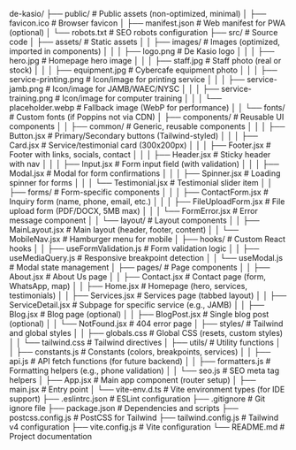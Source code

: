 de-kasio/
├── public/                             # Public assets (non-optimized, minimal)
│   ├── favicon.ico                     # Browser favicon
│   ├── manifest.json                   # Web manifest for PWA (optional)
│   └── robots.txt                      # SEO robots configuration
├── src/                                # Source code
│   ├── assets/                         # Static assets
│   │   ├── images/                     # Images (optimized, imported in components)
│   │   │   ├── logo.png                # De Kasio logo
│   │   │   ├── hero.jpg                # Homepage hero image
│   │   │   ├── staff.jpg               # Staff photo (real or stock)
│   │   │   ├── equipment.jpg           # Cybercafe equipment photo
│   │   │   ├── service-printing.png    # Icon/image for printing service
│   │   │   ├── service-jamb.png        # Icon/image for JAMB/WAEC/NYSC
│   │   │   ├── service-training.png    # Icon/image for computer training
│   │   │   └── placeholder.webp        # Fallback image (WebP for performance)
│   │   └── fonts/                      # Custom fonts (if Poppins not via CDN)
│   ├── components/                     # Reusable UI components
│   │   ├── common/                     # Generic, reusable components
│   │   │   ├── Button.jsx              # Primary/Secondary buttons (Tailwind-styled)
│   │   │   ├── Card.jsx                # Service/testimonial card (300x200px)
│   │   │   ├── Footer.jsx              # Footer with links, socials, contact
│   │   │   ├── Header.jsx              # Sticky header with nav
│   │   │   ├── Input.jsx               # Form input field (with validation)
│   │   │   ├── Modal.jsx               # Modal for form confirmations
│   │   │   ├── Spinner.jsx             # Loading spinner for forms
│   │   │   └── Testimonial.jsx         # Testimonial slider item
│   │   ├── forms/                      # Form-specific components
│   │   │   ├── ContactForm.jsx         # Inquiry form (name, phone, email, etc.)
│   │   │   ├── FileUploadForm.jsx      # File upload form (PDF/DOCX, 5MB max)
│   │   │   └── FormError.jsx           # Error message component
│   │   └── layout/                     # Layout components
│   │       ├── MainLayout.jsx          # Main layout (header, footer, content)
│   │       └── MobileNav.jsx           # Hamburger menu for mobile
│   ├── hooks/                          # Custom React hooks
│   │   ├── useFormValidation.js        # Form validation logic
│   │   ├── useMediaQuery.js            # Responsive breakpoint detection
│   │   └── useModal.js                 # Modal state management
│   ├── pages/                          # Page components
│   │   ├── About.jsx                   # About Us page
│   │   ├── Contact.jsx                 # Contact page (form, WhatsApp, map)
│   │   ├── Home.jsx                    # Homepage (hero, services, testimonials)
│   │   ├── Services.jsx                # Services page (tabbed layout)
│   │   ├── ServiceDetail.jsx           # Subpage for specific service (e.g., JAMB)
│   │   ├── Blog.jsx                    # Blog page (optional)
│   │   ├── BlogPost.jsx                # Single blog post (optional)
│   │   └── NotFound.jsx                # 404 error page
│   ├── styles/                         # Tailwind and global styles
│   │   ├── globals.css                 # Global CSS (resets, custom styles)
│   │   └── tailwind.css                # Tailwind directives
│   ├── utils/                          # Utility functions
│   │   ├── constants.js                # Constants (colors, breakpoints, services)
│   │   ├── api.js                      # API fetch functions (for future backend)
│   │   ├── formatters.js               # Formatting helpers (e.g., phone validation)
│   │   └── seo.js                      # SEO meta tag helpers
│   ├── App.jsx                         # Main app component (router setup)
│   ├── main.jsx                        # Entry point
│   └── vite-env.d.ts                   # Vite environment types (for IDE support)
├── .eslintrc.json                      # ESLint configuration
├── .gitignore                          # Git ignore file
├── package.json                        # Dependencies and scripts
├── postcss.config.js                   # PostCSS for Tailwind
├── tailwind.config.js                  # Tailwind v4 configuration
├── vite.config.js                      # Vite configuration
└── README.md                           # Project documentation